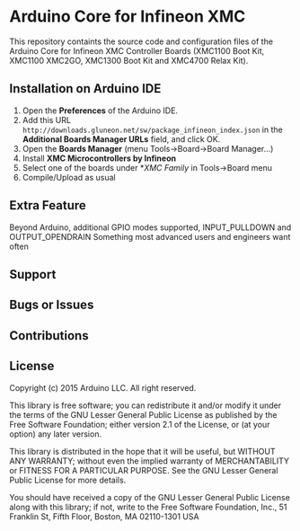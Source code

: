 # Arduino Core for Infineon XMC

This repository containts the source code and configuration files of the Arduino Core
for Infineon XMC Controller Boards (XMC1100 Boot Kit, XMC1100 XMC2GO, XMC1300 Boot Kit
and XMC4700 Relax Kit).

## Installation on Arduino IDE

  1. Open the **Preferences** of the Arduino IDE.
  2. Add this URL `http://downloads.gluneon.net/sw/package_infineon_index.json` in the **Additional Boards Manager URLs** field, and click OK.
  3. Open the **Boards Manager** (menu Tools->Board->Board Manager...)
  4. Install **XMC Microcontrollers by Infineon**
  5. Select one of the boards under **XMC Family* in Tools->Board menu
  6. Compile/Upload as usual

## Extra Feature

  Beyond Arduino, additional GPIO modes supported, INPUT_PULLDOWN and OUTPUT_OPENDRAIN
  Something most advanced users and engineers want often
  
## Support

## Bugs or Issues

## Contributions

## License

  Copyright (c) 2015 Arduino LLC.  All right reserved.

  This library is free software; you can redistribute it and/or
  modify it under the terms of the GNU Lesser General Public
  License as published by the Free Software Foundation; either
  version 2.1 of the License, or (at your option) any later version.

  This library is distributed in the hope that it will be useful,
  but WITHOUT ANY WARRANTY; without even the implied warranty of
  MERCHANTABILITY or FITNESS FOR A PARTICULAR PURPOSE.
  See the GNU Lesser General Public License for more details.

  You should have received a copy of the GNU Lesser General Public
  License along with this library; if not, write to the Free Software
  Foundation, Inc., 51 Franklin St, Fifth Floor, Boston, MA  02110-1301  USA
